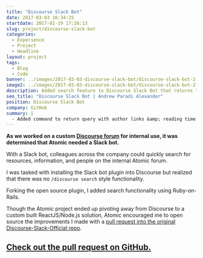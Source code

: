 ```yaml
---
title: "Discourse Slack Bot"
date: 2017-03-03 16:34:25
startdate: 2017-02-19 17:26:13
slug: project/discourse-slack-bot
categories:
  - Experience
  - Project
  - Headline
layout: project
tags:
  - Blog
  - Code
banner: ../images/2017-03-03-discourse-slack-bot/discourse-slack-bot-2-2000c.png
image2: ../images/2017-03-03-discourse-slack-bot/discourse-slack-bot-2-1000c.png
description: Added search feature to Discourse Slack Bot that returns top 5 search results with author links and calculated reading time.
seo_title: "Discourse Slack Bot | Andrew Paradi Alexander"
position: Discourse Slack Bot
company: GitHub
summary: |
  - Added command to return query with author links &amp; reading time
---
```


**As we worked on a custom [Discourse forum](https://www.discourse.org/) for internal use, it was determined that Atomic needed a Slack bot.**

With a Slack bot, colleagues across the company could quickly search for resources, information, and people on the internal Atomic forum.

I was tasked with installing the Slack bot plugin into Discourse but realized that there was no `/discourse search` style functionality.

Forking the open source plugin, I added search functionality using Ruby-on-Rails.

Though the Atomic project ended up pivoting away from Discourse to a custom built ReactJS/Node.js solution, Atomic encouraged me to open source the improvements I made with a [pull request into the original Discourse-Slack-Official repo](https://github.com/discourse/discourse-slack-official/pull/19).

## [Check out the pull request on GitHub.](https://github.com/discourse/discourse-slack-official/pull/19)
